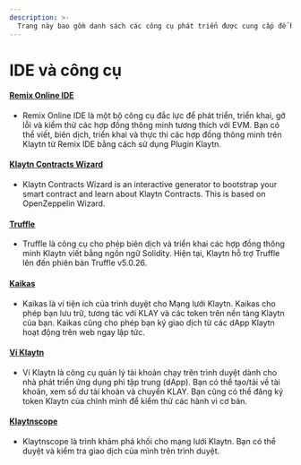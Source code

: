 ```yaml
---
description: >-
  Trang này bao gồm danh sách các công cụ phát triển được cung cấp để hỗ trợ việc phát triển hợp đồng thông minh trên Klaytn.
---
```


# IDE và công cụ

#### [Remix Online IDE](../../toolkit/klaytn-ide.md) <a href="#remix-ide" id="remix-ide"></a>

* Remix Online IDE là một bộ công cụ đắc lực để phát triển, triển khai, gỡ lỗi và kiểm thử các hợp đồng thông minh tương thích với EVM. Bạn có thể viết, biên dịch, triển khai và thực thi các hợp đồng thông minh trên Klaytn từ Remix IDE bằng cách sử dụng Plugin Klaytn.

#### [Klaytn Contracts Wizard](https://wizard.klaytn.foundation/) <a href="#klaytn-contract-wizard" id="klaytn-contract-wizard"></a>

* Klaytn Contracts Wizard is an interactive generator to bootstrap your smart contract and learn about Klaytn Contracts. This is based on OpenZeppelin Wizard.

#### [Truffle](../../toolkit/truffle.md) <a href="#truffle" id="truffle"></a>

* Truffle là công cụ cho phép biên dịch và triển khai các hợp đồng thông minh Klaytn viết bằng ngồn ngữ Solidity. Hiện tại, Klaytn hỗ trợ Truffle lên đến phiên bản Truffle v5.0.26.

#### [Kaikas](../../toolkit/kaikas.md) <a href="#kaikas" id="kaikas"></a>

* Kaikas là ví tiện ích của trình duyệt cho Mạng lưới Klaytn. Kaikas cho phép bạn lưu trữ, tương tác với KLAY và các token trên nền tảng Klaytn của bạn. Kaikas cũng cho phép bạn ký giao dịch từ các dApp Klaytn hoạt động trên web ngay lập tức.

#### [Ví Klaytn](../../toolkit/klaytn-wallet.md) <a href="#klaytn-wallet" id="klaytn-wallet"></a>

* Ví Klaytn là công cụ quản lý tài khoản chạy trên trình duyệt dành cho nhà phát triển ứng dụng phi tập trung (dApp). Bạn có thể tạo/tải về tài khoản, xem số dư tài khoản và chuyển KLAY. Bạn cũng có thể đăng ký token Klaytn của chính mình để kiểm thử các hành vi cơ bản.

#### [Klaytnscope](../../toolkit/klaytnscope.md) <a href="#klaytnscope" id="klaytnscope"></a>

* Klaytnscope là trình khám phá khối cho mạng lưới Klaytn. Bạn có thể duyệt và kiểm tra giao dịch của mình trên trình duyệt.
